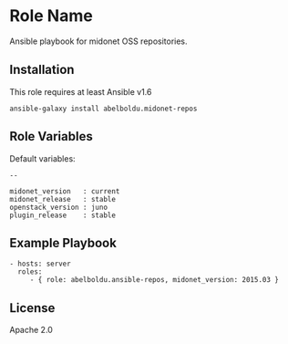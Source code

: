 Role Name
=========

Ansible playbook for midonet OSS repositories.

Installation
------------

This role requires at least Ansible v1.6

    ansible-galaxy install abelboldu.midonet-repos

Role Variables
--------------

Default variables:

    --

    midonet_version   : current
    midonet_release   : stable
    openstack_version : juno
    plugin_release    : stable


Example Playbook
----------------

    - hosts: server
      roles:
         - { role: abelboldu.ansible-repos, midonet_version: 2015.03 }

License
-------

Apache 2.0

